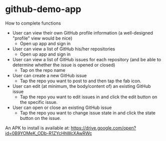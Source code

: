# github-demo-app

How to complete functions 
- User can view their own GitHub profile information (a well-designed "profile" view would be nice)
  - Open up app and sign in
- User can view a list of GitHub his/her repositories
  - Open up app and sign in
- User can view a list of GitHub issues for each repository (and be able to determine whether the issue is opened or closed)
  - Tap on the repo name
- User can create a new GitHub issue
  - Tap the repo you want to post to and then tap the fab icon.
- User can edit (at minimum, the body/content of) an existing GitHub issue
  - Tap the repo you want to edit issues in and click the edit button on the specific issue.
- User can open or close an existing GitHub issue
  - Tap the repo you want to change issue state in and click the state button on the issue.

An APK to install is available at: https://drive.google.com/open?id=0B9YOMeK_ODb-R1ZYcHhWcXAwRWc
